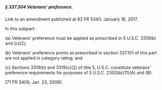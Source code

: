 ##### § 337.304 Veterans' preference. #####

Link to an amendment published at 82 FR 5340, January 18, 2017.

In this subpart:

(a) Veterans' preference must be applied as prescribed in 5 U.S.C. 3319(b) and (c)(2);

(b) Veterans' preference points as prescribed in section 337.101 of this part are not applied in category rating; and

(c) Sections 3319(b) and 3319(c)(2) of title 5, U.S.C. constitute veterans' preference requirements for purposes of 5 U.S.C. 2302(b)(11)(A) and (B).

[71 FR 3409, Jan. 23, 2006]